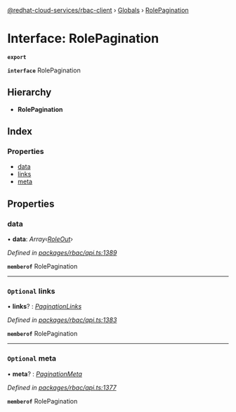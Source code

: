 [@redhat-cloud-services/rbac-client](../README.md) › [Globals](../globals.md) › [RolePagination](rolepagination.md)

# Interface: RolePagination

**`export`** 

**`interface`** RolePagination

## Hierarchy

* **RolePagination**

## Index

### Properties

* [data](rolepagination.md#data)
* [links](rolepagination.md#optional-links)
* [meta](rolepagination.md#optional-meta)

## Properties

###  data

• **data**: *Array‹[RoleOut](roleout.md)›*

*Defined in [packages/rbac/api.ts:1389](https://github.com/RedHatInsights/javascript-clients/blob/master/packages/rbac/api.ts#L1389)*

**`memberof`** RolePagination

___

### `Optional` links

• **links**? : *[PaginationLinks](paginationlinks.md)*

*Defined in [packages/rbac/api.ts:1383](https://github.com/RedHatInsights/javascript-clients/blob/master/packages/rbac/api.ts#L1383)*

**`memberof`** RolePagination

___

### `Optional` meta

• **meta**? : *[PaginationMeta](paginationmeta.md)*

*Defined in [packages/rbac/api.ts:1377](https://github.com/RedHatInsights/javascript-clients/blob/master/packages/rbac/api.ts#L1377)*

**`memberof`** RolePagination
